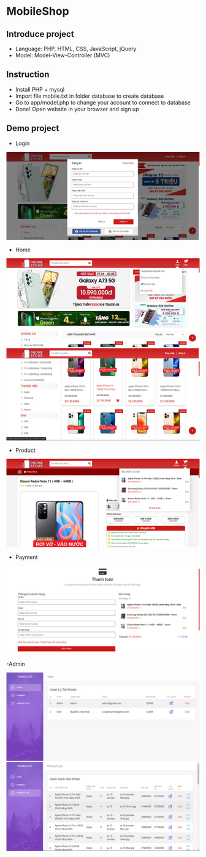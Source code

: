 # MobileShop

## Introduce project ##

- Language: PHP, HTML, CSS, JavaScript, jQuery
- Model: Model-View-Controller (MVC)

## Instruction ##

- Install PHP + mysql
- Import file mobile.txt in folder database to create database
- Go to app/model.php to change your account to connect to database
- Done! Open website in your browser and sign up

## Demo project ##

- Login

![](demo/login.jpg)

- Home

![](demo/home.jpg)
![](demo/list_product.jpg)

- Product

![](demo/cart.jpg)

- Payment

![](demo/payment.jpg)

-Admin

![](demo/admin.jpg)
![](demo/admin_product.jpg)




